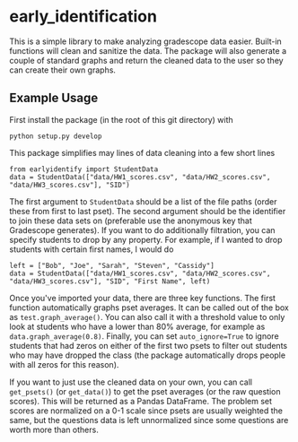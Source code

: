 # early_identification
This is a simple library to make analyzing gradescope data easier. Built-in functions will clean and sanitize the data. The package will also generate a couple of standard graphs and return the cleaned data to the user so they can create their own graphs.

## Example Usage
First install the package (in the root of this git directory) with
```
python setup.py develop
```
This package simplifies may lines of data cleaning into a few short lines
```
from earlyidentify import StudentData
data = StudentData(["data/HW1_scores.csv", "data/HW2_scores.csv", "data/HW3_scores.csv"], "SID")
```
The first argument to `StudentData` should be a list of the file paths (order these from first to last pset). The second argument should be the identifier to join these data sets on (preferable use the anonymous key that Gradescope generates). If you want to do additionally filtration, you can specify students to drop by any property. For example, if I wanted to drop students with certain first names, I would do
```
left = ["Bob", "Joe", "Sarah", "Steven", "Cassidy"]
data = StudentData(["data/HW1_scores.csv", "data/HW2_scores.csv", "data/HW3_scores.csv"], "SID", "First Name", left)
```
Once you've imported your data, there are three key functions. The first function automatically graphs pset averages. It can be called out of the box as `test.graph_average()`. You can also call it with a threshold value to only look at students who have a lower than 80% average, for example as `data.graph_average(0.8)`. Finally, you can set `auto_ignore=True` to ignore students that had zeros on either of the first two psets to filter out students who may have dropped the class (the package automatically drops people with all zeros for this reason).

If you want to just use the cleaned data on your own, you can call `get_psets()` (or `get_data()`) to get the pset averages (or the raw question scores). This will be returned as a Pandas DataFrame. The problem set scores are normalized on a 0-1 scale since psets are usually weighted the same, but the questions data is left unnormalized since some questions are worth more than others.
